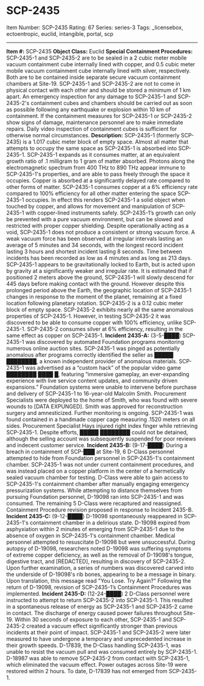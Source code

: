 # SCP-2435
Item Number: SCP-2435
Rating: 67
Series: series-3
Tags: _licensebox, ectoentropic, euclid, intangible, portal, scp

---

**Item #:** SCP-2435
**Object Class:** Euclid
**Special Containment Procedures:** SCP-2435-1 and SCP-2435-2 are to be sealed in a 2 cubic meter mobile vacuum containment cube internally lined with copper, and 0.5 cubic meter mobile vacuum containment cube internally lined with silver, respectively. Both are to be contained inside separate secure vacuum containment chambers at Site-19. SCP-2435-1 and SCP-2435-2 are not to come in physical contact with each other and should be stored a minimum of 1 km apart.
An emergency inspection for any damage to SCP-2435-1 and SCP-2435-2's containment cubes and chambers should be carried out as soon as possible following any earthquake or explosion within 10 km of containment. If the containment measures for SCP-2435-1 or SCP-2435-2 show signs of damage, maintenance personnel are to make immediate repairs.
Daily video inspection of containment cubes is sufficient for otherwise normal circumstances.
**Description:** SCP-2435-1 (formerly SCP-2435) is a 1.017 cubic meter block of empty space. Almost all matter that attempts to occupy the same space as SCP-2435-1 is absorbed into SCP-2435-1. SCP-2435-1 expands as it consumes matter, at an equivalent growth ratio of .1 milligram to 1 gram of matter absorbed.
Photons along the electromagnetic spectrum from 400 THz to 890 THz appear immune to SCP-2435-1's properties, and are able to pass freely through the space it occupies.
Copper is absorbed at a significantly delayed rate compared to other forms of matter. SCP-2435-1 consumes copper at a 6% efficiency rate compared to 100% efficiency for all other matter entering the space SCP-2435-1 occupies. In effect this renders SCP-2435-1 a solid object when touched by copper, and allows for movement and manipulation of SCP-2435-1 with copper-lined instruments safely. SCP-2435-1’s growth can only be prevented with a pure vacuum environment, but can be slowed and restricted with proper copper shielding.
Despite operationally acting as a void, SCP-2435-1 does not produce a consistent or strong vacuum force. A weak vacuum force has been observed at irregular intervals lasting an average of 5 minutes and 34 seconds, with the longest record incident lasting 3 hours and shortest incident lasting 8 seconds. Time between incidents has been recorded as low as 4 minutes and as long as 213 days.
SCP-2435-1 appears to be gravitationally locked to Earth, but is acted upon by gravity at a significantly weaker and irregular rate. It is estimated that if positioned 2 meters above the ground, SCP-2435-1 will slowly descend for 445 days before making contact with the ground. However despite this prolonged period above the Earth, the geographic location of SCP-2435-1 changes in response to the moment of the planet, remaining at a fixed location following planetary rotation.
SCP-2435-2 is a 0.12 cubic meter block of empty space. SCP-2435-2 exhibits nearly all the same anomalous properties of SCP-2435-1. However, in testing SCP-2435-2 it was discovered to be able to consume copper with 100% efficiency, unlike SCP-2435-1. SCP-2435-2 consumes silver at 6% efficiency, resulting in the same effect as copper on SCP-2435-1.
**Incident 2435-A:** (3-5-████) SCP-2435-1 was discovered by automated Foundation programs monitoring numerous online auction sites. SCP-2435-1 was pinged as potentially anomalous after programs correctly identified the seller as █████ ████████, a known independent provider of anomalous materials.
SCP-2435-1 was advertised as a “custom hack” of the popular video game ████████ ████ █, featuring “immersive gameplay, an ever-expanding experience with live service content updates, and community driven expansions.” Foundation systems were unable to intervene before purchase and delivery of SCP-2435-1 to 16-year-old Malcolm Smith.
Procurement Specialists were deployed to the home of Smith, who was found with severe wounds to [DATA EXPUNGED]. Smith was approved for reconstruction surgery and amnesticized. Further monitoring is ongoing.
SCP-2435-1 was found contained in a handmade copper cage measuring .1520 meters on all sides. Procurement Specialist Hays injured right index finger while retrieving SCP-2435-1.
Despite efforts, █████ ████████ could not be detained, although the selling account was subsequently suspended for poor reviews and indecent customer service.
**Incident 2435-B:** (9-17-████) During a breach in containment of SCP-███ at Site-19, 6 D-Class personnel attempted to hide from Foundation personnel in SCP-2435-1's containment chamber. SCP-2435-1 was not under current containment procedures, and was instead placed on a copper platform in the center of a hermetically sealed vacuum chamber for testing.
D-Class were able to gain access to SCP-2435-1's containment chamber after manually engaging emergency pressurization systems. While attempting to distance themselves from pursuing Foundation personnel, D-19098 ran into SCP-2435-1 and was consumed. The remaining 5 D-Class were recaptured and reassigned.
Containment Procedure revision proposed in response to Incident 2435-B.
**Incident 2435-C:** (9-12-████) D-19098 spontaneously reappeared in SCP-2435-1's containment chamber in a delirious state. D-19098 expired from asphyxiation within 2 minutes of emerging from SCP-2435-1 due to the absence of oxygen in SCP-2435-1's containment chamber. Medical personnel attempted to resuscitate D-19098 but were unsuccessful.
During autopsy of D-19098, researchers noted D-19098 was suffering symptoms of extreme copper deficiency, as well as the removal of D-19098's tongue, digestive tract, and [REDACTED], resulting in discovery of SCP-2435-2. Upon further examination, a series of numbers was discovered carved into the underside of D-19098's rib bones, appearing to be a message in binary. Upon translation, this message read "You Lose. Try Again?"
Following the return of D-19098, revision of SCP-2435-1’s Containment Procedures was implemented.
**Incident 2435-D:** (12-24-████) 2 D-Class personnel were instructed to attempt to return SCP-2435-2 into SCP-2435-1. This resulted in a spontaneous release of energy as SCP-2435-1 and SCP-2435-2 came in contact.
The discharge of energy caused power failures throughout Site-19. Within 30 seconds of exposure to each other, SCP-2435-1 and SCP-2435-2 created a vacuum effect significantly stronger than previous incidents at their point of impact. SCP-2435-1 and SCP-2435-2 were later measured to have undergone a temporary and unprecedented increase in their growth speeds.
D-17839, the D-Class handling SCP-2435-1, was unable to resist the vacuum pull and was consumed entirely by SCP-2435-1. D-18987 was able to remove SCP-2435-2 from contact with SCP-2435-1, which eliminated the vacuum effect. Power outages across Site-19 were restored within 2 hours. To date, D-17839 has not emerged from SCP-2435-1.